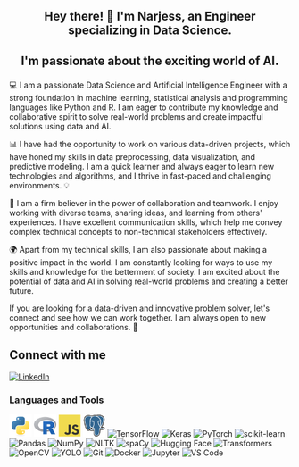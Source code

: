 

<!--
**narjessbencheikh/narjessbencheikh** is a ✨ _special_ ✨ repository because its `README.md` (this file) appears on your GitHub profile.

Here are some ideas to get you started:

- 🔭 I’m currently working on ...
- 🌱 I’m currently learning ...
- 👯 I’m looking to collaborate on ...
- 🤔 I’m looking for help with ...
- 💬 Ask me about ...
- 📫 How to reach me: ...
- 😄 Pronouns: ...
- ⚡ Fun fact: ...
-->
##  <p align="center"> Hey there! 👋 I'm Narjess, an Engineer specializing in Data Science. </p>
##   <p align="center"> I'm passionate about the exciting world of AI. </p>

💻 I am a passionate Data Science and Artificial Intelligence Engineer with a strong foundation in machine learning, statistical analysis and programming languages like Python and R.
I am eager to contribute my knowledge and collaborative spirit to solve real-world problems and create impactful solutions using data and AI.

📊 I have had the opportunity to work on various data-driven projects, which have honed my skills in data preprocessing, data visualization, and predictive modeling. I am a quick learner and always eager to learn new technologies and algorithms, and I thrive in fast-paced and challenging environments. 💡

🤝 I am a firm believer in the power of collaboration and teamwork. I enjoy working with diverse teams, sharing ideas, and learning from others' experiences. I have excellent communication skills, which help me convey complex technical concepts to non-technical stakeholders effectively. 

🌍 Apart from my technical skills, I am also passionate about making a positive impact in the world. I am constantly looking for ways to use my skills and knowledge for the betterment of society. I am excited about the potential of data and AI in solving real-world problems and creating a better future.

If you are looking for a data-driven and innovative problem solver, let's connect and see how we can work together. I am always open to new opportunities and collaborations. 🚀

## Connect with me

<a href="https://www.linkedin.com/in/narjess-iben-cheikh/">
    <img src="https://upload.wikimedia.org/wikipedia/commons/0/01/LinkedIn_Logo_2013.png" alt="LinkedIn" width="40" height="40" />
  </a>

### Languages and Tools

  <img src="https://raw.githubusercontent.com/devicons/devicon/master/icons/python/python-original.svg" alt="Python" width="40" height="40"/> <img src="https://raw.githubusercontent.com/devicons/devicon/master/icons/r/r-original.svg" alt="R" width="40" height="40"/> <img src="https://raw.githubusercontent.com/devicons/devicon/master/icons/javascript/javascript-original.svg" alt="JavaScript" width="40" height="40"/>
  <img src="https://raw.githubusercontent.com/devicons/devicon/master/icons/postgresql/postgresql-original.svg" alt="SQL" width="40" height="40"/> <img src="https://www.vectorlogo.zone/logos/tensorflow/tensorflow-icon.svg" alt="TensorFlow" width="40" height="40"/> <img src="https://upload.wikimedia.org/wikipedia/commons/a/ae/Keras_logo.svg" alt="Keras" width="40" height="40"/> <img src="https://www.vectorlogo.zone/logos/pytorch/pytorch-icon.svg" alt="PyTorch" width="40" height="40"/> <img src="https://upload.wikimedia.org/wikipedia/commons/0/05/Scikit_learn_logo_small.svg" alt="scikit-learn" width="40" height="40"/> <img src="https://upload.wikimedia.org/wikipedia/commons/e/ed/Pandas_logo.svg" alt="Pandas" width="40" height="40"/> <img src="https://upload.wikimedia.org/wikipedia/commons/3/31/NumPy_logo_2020.svg" alt="NumPy" width="40" height="40"/> <img src="https://www.vectorlogo.zone/logos/nltk/nltk-icon.svg" alt="NLTK" width="40" height="40"/> <img src="https://upload.wikimedia.org/wikipedia/commons/8/88/SpaCy_logo.svg" alt="spaCy" width="40" height="40"/> <img src="https://huggingface.co/front/assets/huggingface_logo.svg" alt="Hugging Face" width="40" height="40"/> <img src="https://github.com/huggingface/transformers/blob/main/docs/source/imgs/transformers_logo_name.png" alt="Transformers" width="100" height="40"/> <img src="https://www.vectorlogo.zone/logos/opencv/opencv-icon.svg" alt="OpenCV" width="40" height="40"/>
  <img src="https://raw.githubusercontent.com/AlexeyAB/darknet/master/doc/img/yolo-logo.png" alt="YOLO" width="40" height="40"/> <img src="https://www.vectorlogo.zone/logos/git-scm/git-scm-icon.svg" alt="Git" width="40" height="40"/> <img src="https://www.vectorlogo.zone/logos/docker/docker-icon.svg" alt="Docker" width="40" height="40"/> <img src="https://upload.wikimedia.org/wikipedia/commons/3/38/Jupyter_logo.svg" alt="Jupyter" width="40" height="40"/> <img src="https://upload.wikimedia.org/wikipedia/commons/4/4b/Visual_Studio_Code_1.35_icon.svg" alt="VS Code" width="40" height="40"/>

